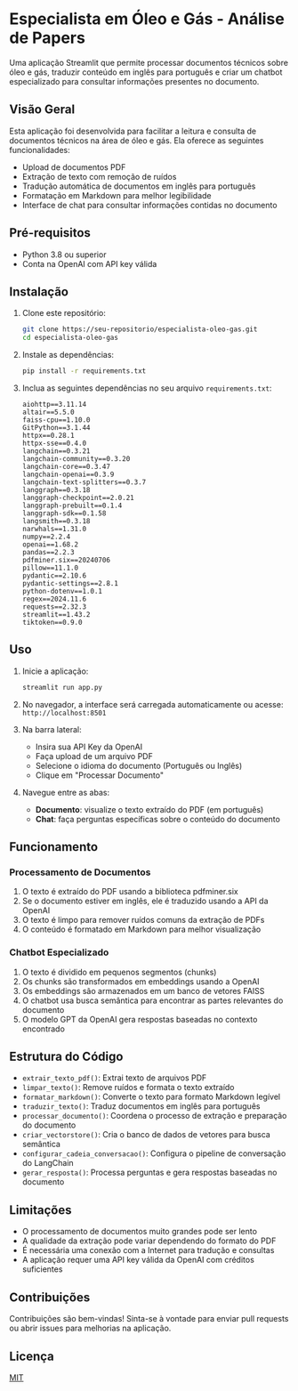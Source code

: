 # Especialista em Óleo e Gás - Análise de Papers

Uma aplicação Streamlit que permite processar documentos técnicos sobre óleo e gás, traduzir conteúdo em inglês para português e criar um chatbot especializado para consultar informações presentes no documento.

## Visão Geral

Esta aplicação foi desenvolvida para facilitar a leitura e consulta de documentos técnicos na área de óleo e gás. Ela oferece as seguintes funcionalidades:

- Upload de documentos PDF
- Extração de texto com remoção de ruídos
- Tradução automática de documentos em inglês para português
- Formatação em Markdown para melhor legibilidade
- Interface de chat para consultar informações contidas no documento

## Pré-requisitos

- Python 3.8 ou superior
- Conta na OpenAI com API key válida

## Instalação

1. Clone este repositório:
   ```bash
   git clone https://seu-repositorio/especialista-oleo-gas.git
   cd especialista-oleo-gas
   ```

2. Instale as dependências:
   ```bash
   pip install -r requirements.txt
   ```

3. Inclua as seguintes dependências no seu arquivo `requirements.txt`:
   ```
   aiohttp==3.11.14
   altair==5.5.0
   faiss-cpu==1.10.0
   GitPython==3.1.44
   httpx==0.28.1
   httpx-sse==0.4.0
   langchain==0.3.21
   langchain-community==0.3.20
   langchain-core==0.3.47
   langchain-openai==0.3.9
   langchain-text-splitters==0.3.7
   langgraph==0.3.18
   langgraph-checkpoint==2.0.21
   langgraph-prebuilt==0.1.4
   langgraph-sdk==0.1.58
   langsmith==0.3.18
   narwhals==1.31.0
   numpy==2.2.4
   openai==1.68.2
   pandas==2.2.3
   pdfminer.six==20240706
   pillow==11.1.0
   pydantic==2.10.6
   pydantic-settings==2.8.1
   python-dotenv==1.0.1
   regex==2024.11.6
   requests==2.32.3
   streamlit==1.43.2
   tiktoken==0.9.0
   ```

## Uso

1. Inicie a aplicação:
   ```bash
   streamlit run app.py
   ```

2. No navegador, a interface será carregada automaticamente ou acesse: `http://localhost:8501`

3. Na barra lateral:
   - Insira sua API Key da OpenAI
   - Faça upload de um arquivo PDF
   - Selecione o idioma do documento (Português ou Inglês)
   - Clique em "Processar Documento"

4. Navegue entre as abas:
   - **Documento**: visualize o texto extraído do PDF (em português)
   - **Chat**: faça perguntas específicas sobre o conteúdo do documento

## Funcionamento

### Processamento de Documentos
1. O texto é extraído do PDF usando a biblioteca pdfminer.six
2. Se o documento estiver em inglês, ele é traduzido usando a API da OpenAI
3. O texto é limpo para remover ruídos comuns da extração de PDFs
4. O conteúdo é formatado em Markdown para melhor visualização

### Chatbot Especializado
1. O texto é dividido em pequenos segmentos (chunks)
2. Os chunks são transformados em embeddings usando a OpenAI
3. Os embeddings são armazenados em um banco de vetores FAISS
4. O chatbot usa busca semântica para encontrar as partes relevantes do documento
5. O modelo GPT da OpenAI gera respostas baseadas no contexto encontrado

## Estrutura do Código

- `extrair_texto_pdf()`: Extrai texto de arquivos PDF
- `limpar_texto()`: Remove ruídos e formata o texto extraído
- `formatar_markdown()`: Converte o texto para formato Markdown legível
- `traduzir_texto()`: Traduz documentos em inglês para português
- `processar_documento()`: Coordena o processo de extração e preparação do documento
- `criar_vectorstore()`: Cria o banco de dados de vetores para busca semântica
- `configurar_cadeia_conversacao()`: Configura o pipeline de conversação do LangChain
- `gerar_resposta()`: Processa perguntas e gera respostas baseadas no documento

## Limitações

- O processamento de documentos muito grandes pode ser lento
- A qualidade da extração pode variar dependendo do formato do PDF
- É necessária uma conexão com a Internet para tradução e consultas
- A aplicação requer uma API key válida da OpenAI com créditos suficientes

## Contribuições

Contribuições são bem-vindas! Sinta-se à vontade para enviar pull requests ou abrir issues para melhorias na aplicação.

## Licença

[MIT](LICENSE)